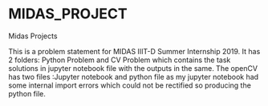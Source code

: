 # MIDAS_PROJECT
Midas Projects

This is a problem statement for MIDAS IIIT-D Summer Internship 2019. It has 2 folders: Python Problem and CV Problem which contains the task solutions in jupyter notebook file with the outputs in the same. The openCV has two files :Jupyter notebook and python file as my  jupyter notebook had some internal import errors which could not be rectified so producing the python file.
